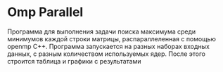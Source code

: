 # Omp Parallel

Программа для выполнения задачи поиска максимума среди минимумов каждой строки матрицы, распараллеленная с помощью openmp C++. Программа запускается на разных наборах входных данных, с разным количеством используемых ядер. После этого строится таблица и графики с результатами
